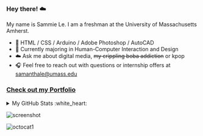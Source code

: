 ### Hey there! :cloud:
My name is Sammie Le. I am a freshman at the University of Massachusetts Amherst.
* :8ball: HTML / CSS / Arduino / Adobe Photoshop / AutoCAD
* :rice_ball: Currently majoring in Human-Computer Interaction and Design
* :cloud: Ask me about digital media, ~~my crippling boba addiction~~ or kpop
* :headphones: Feel free to reach out with questions or internship offers at samanthale@umass.edu
### [Check out my Portfolio](https://sammieele.github.io/updatedPortfolio/)
<details>
<summary>My GitHub Stats :white_heart:</summary>

![sammieele's Top Languages](https://github-readme-stats.vercel.app/api/top-langs/?username=sammieele&theme=graywhite&show_icons=true&hide_border=true&layout=compact)
<br>
![sammieele's Stats](https://github-readme-stats.vercel.app/api?username=sammieele&theme=graywhite&show_icons=true&hide_border=true&count_private=true)
</details>

![screenshot](https://github.com/sammieele/sammieele/assets/155572963/9d2999af-d443-4187-a82d-e39c38eb60f9)

![octocat1](https://github.com/sammieele/sammieele/assets/155572963/a77045af-e9a0-4368-b6c7-26800aa98d45)
